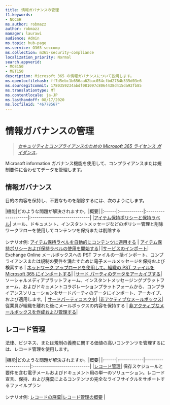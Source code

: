 ```yaml
---
title: 情報ガバナンスの管理
f1.keywords:
- NOCSH
ms.author: robmazz
author: robmazz
manager: laurawi
audience: Admin
ms.topic: hub-page
ms.service: O365-seccomp
ms.collection: m365-security-compliance
localization_priority: Normal
search.appverid:
- MOE150
- MET150
description: Microsoft 365 の情報ガバナンスについて説明します。
ms.openlocfilehash: ff7d5ebc1b656aa62bac054cfbd2784b335d03e6
ms.sourcegitcommit: 1780359234abdf081097c8064438d415da92fb85
ms.translationtype: MT
ms.contentlocale: ja-JP
ms.lasthandoff: 08/17/2020
ms.locfileid: "46778567"
---
```

# <a name="manage-information-governance"></a>情報ガバナンスの管理

>*[セキュリティとコンプライアンスのための Microsoft 365 ライセンス ガイダンス](https://aka.ms/ComplianceSD)。*

Microsoft information ガバナンス機能を使用して、コンプライアンスまたは規制要件に合わせてデータを管理します。

## <a name="information-governance"></a>情報ガバナンス

目的の内容を保持し、不要なものを削除するには、次のようにします。
 
|機能|どのような問題が解決されますか。|概要|
|:------|:------------|:--------------------|:-----------------------------|
|[アイテム保持ポリシーと保持ラベル](retention.md)| メール、ドキュメント、インスタントメッセージなどのポリシー管理と削除ワークフローを使用してコンテンツを保持または削除する <br /><br />シナリオ例: [アイテム保持ラベルを自動的にコンテンツに適用する](apply-retention-labels-automatically.md) | [アイテム保持ポリシーおよび保持ラベルの使用を開始する](get-started-with-retention.md)|
|[サービスのインポート](importing-pst-files-to-office-365.md)| Exchange Online メールボックスへの PST ファイルの一括インポート、コンプライアンスまたは規制の要件を満たすために電子メールメッセージを保持および検索する | [ネットワーク アップロードを使用して、組織の PST ファイルを Microsoft 365 にインポートする](use-network-upload-to-import-pst-files.md)|
|[サード パーティのデータをアーカイブする](archiving-third-party-data.md)| ソーシャルメディアプラットフォーム、インスタントメッセージングプラットフォーム、およびドキュメントコラボレーションプラットフォームから、コンプライアンスソリューションをサードパーティのデータにインポート、アーカイブ、および適用します。| [サードパーティコネクタ](archiving-third-party-data.md#third-party-data-connectors)|
|[非アクティブなメールボックス](inactive-mailboxes-in-office-365.md)| 従業員が組織を離れた後にメールボックスの内容を保持する | [非アクティブなメールボックスを作成および管理する](create-and-manage-inactive-mailboxes.md)|

## <a name="records-management"></a>レコード管理

法律、ビジネス、または規制の義務に関する価値の高いコンテンツを管理するには、レコード管理を使用します。

|機能|どのような問題が解決されますか。|概要|
|:------|:------------|---------------------|:----------------------------|
|[レコード管理](records-management.md)| 保存スケジュールと要件を含む電子メールおよびドキュメント用の単一のソリューション。レコード宣言、保持、および廃棄によるコンテンツの完全なライフサイクルをサポートするファイルプラン <br /><br />シナリオ例: [レコードの廃棄](disposition.md#disposition-of-records)|[レコード管理の概要](get-started-with-records-management.md) |

